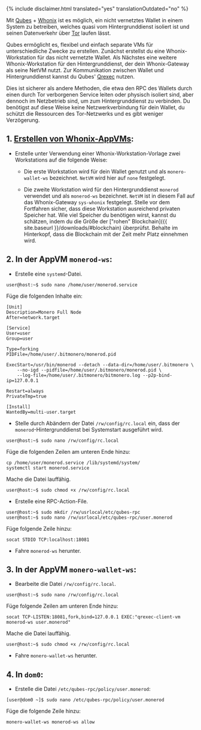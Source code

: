 {% include disclaimer.html translated="yes" translationOutdated="no" %}

Mit [Qubes](https://qubes-os.org) + [Whonix](https://whonix.org) ist es möglich, ein nicht vernetztes Wallet in einem System zu betreiben, welches quasi vom Hintergrunddienst isoliert ist und seinen Datenverkehr über [Tor](https://torproject.org/de/) laufen lässt.

Qubes ermöglicht es, flexibel und einfach separate VMs für unterschiedliche Zwecke zu erstellen. Zunächst erstellst du eine Whonix-Workstation für das nicht vernetzte Wallet. Als Nächstes eine weitere Whonix-Workstation für den Hintergrunddienst, der dein Whonix-Gateway als seine NetVM nutzt. Zur Kommunikation zwischen Wallet und Hintergrunddienst kannst du Qubes' [Qrexec](https://www.qubes-os.org/doc/qrexec3/) nutzen.

Dies ist sicherer als andere Methoden, die etwa den RPC des Wallets durch einen durch Tor verborgenen Service leiten oder physisch isoliert sind, aber dennoch im Netzbetrieb sind, um zum Hintergrunddienst zu verbinden. Du benötigst auf diese Weise keine Netzwerkverbindung für dein Wallet, du schützt die Ressourcen des Tor-Netzwerks und es gibt weniger Verzögerung.

## 1. [Erstellen von Whonix-AppVMs](https://www.whonix.org/wiki/Qubes/Install):

+ Erstelle unter Verwendung einer Whonix-Workstation-Vorlage zwei Workstations auf die folgende Weise:

  - Die erste Workstation wird für dein Wallet genutzt und als `monero-wallet-ws` bezeichnet. `NetVM` wird hier auf `none` festgelegt.

  - Die zweite Workstation wird für den Hintergrunddienst `monerod` verwendet und als `monerod-ws` bezeichnet. `NetVM` ist in diesem Fall auf das Whonix-Gateway `sys-whonix` festgelegt. Stelle vor dem Fortfahren sicher, dass diese Workstation ausreichend privaten Speicher hat. Wie viel Speicher du benötigen wirst, kannst du schätzen, indem du die Größe der ["rohen" Blockchain]({{ site.baseurl }}/downloads/#blockchain) überprüfst. Behalte im Hinterkopf, dass die Blockchain mit der Zeit mehr Platz einnehmen wird.

## 2. In der AppVM `monerod-ws`:

+ Erstelle eine `systemd`-Datei.

```
user@host:~$ sudo nano /home/user/monerod.service
```

Füge die folgenden Inhalte ein:

```
[Unit]
Description=Monero Full Node
After=network.target

[Service]
User=user
Group=user

Type=forking
PIDFile=/home/user/.bitmonero/monerod.pid

ExecStart=/usr/bin/monerod --detach --data-dir=/home/user/.bitmonero \
    --no-igd --pidfile=/home/user/.bitmonero/monerod.pid \
    --log-file=/home/user/.bitmonero/bitmonero.log --p2p-bind-ip=127.0.0.1

Restart=always
PrivateTmp=true

[Install]
WantedBy=multi-user.target
```

+ Stelle durch Abändern der Datei `/rw/config/rc.local` ein, dass der `monerod`-Hintergrunddienst bei Systemstart ausgeführt wird.

```
user@host:~$ sudo nano /rw/config/rc.local
```

Füge die folgenden Zeilen am unteren Ende hinzu:

```
cp /home/user/monerod.service /lib/systemd/system/
systemctl start monerod.service
```

Mache die Datei lauffähig.

```
user@host:~$ sudo chmod +x /rw/config/rc.local
```

+ Erstelle eine RPC-Action-File.

```
user@host:~$ sudo mkdir /rw/usrlocal/etc/qubes-rpc
user@host:~$ sudo nano /rw/usrlocal/etc/qubes-rpc/user.monerod
```

Füge folgende Zeile hinzu:

```
socat STDIO TCP:localhost:18081
```

+ Fahre `monerod-ws` herunter.

## 3. In der AppVM `monero-wallet-ws`:

+ Bearbeite die Datei `/rw/config/rc.local`.

```
user@host:~$ sudo nano /rw/config/rc.local
```

Füge folgende Zeilen am unteren Ende hinzu:

```
socat TCP-LISTEN:18081,fork,bind=127.0.0.1 EXEC:"qrexec-client-vm monerod-ws user.monerod"
```

Mache die Datei lauffähig.

```
user@host:~$ sudo chmod +x /rw/config/rc.local
```

+ Fahre `monero-wallet-ws` herunter.

## 4. In `dom0`:

+ Erstelle die Datei `/etc/qubes-rpc/policy/user.monerod`:

```
[user@dom0 ~]$ sudo nano /etc/qubes-rpc/policy/user.monerod
```

Füge die folgende Zeile hinzu:

```
monero-wallet-ws monerod-ws allow
```
